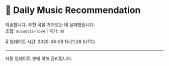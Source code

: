 
# 🎵 Daily Music Recommendation

죄송합니다. 추천 곡을 가져오는 데 실패했습니다.  
조합: `acoustic+love` | 국가: `US`

⏳ 업데이트 시간: 2025-08-29 15:21:28 (UTC)

---
자동 업데이트 봇에 의해 관리됩니다.
